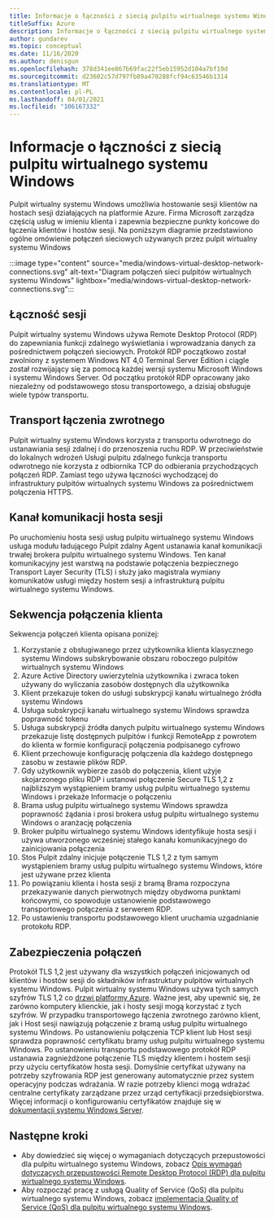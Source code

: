 ```yaml
---
title: Informacje o łączności z siecią pulpitu wirtualnego systemu Windows
titleSuffix: Azure
description: Informacje o łączności z siecią pulpitu wirtualnego systemu Windows
author: gundarev
ms.topic: conceptual
ms.date: 11/16/2020
ms.author: denisgun
ms.openlocfilehash: 378d341ee867b69fac22f5eb15952d104a7bf19d
ms.sourcegitcommit: d23602c57d797fb89a470288fcf94c63546b1314
ms.translationtype: MT
ms.contentlocale: pl-PL
ms.lasthandoff: 04/01/2021
ms.locfileid: "106167332"
---
```

# <a name="understanding-windows-virtual-desktop-network-connectivity"></a>Informacje o łączności z siecią pulpitu wirtualnego systemu Windows

Pulpit wirtualny systemu Windows umożliwia hostowanie sesji klientów na hostach sesji działających na platformie Azure. Firma Microsoft zarządza częścią usług w imieniu klienta i zapewnia bezpieczne punkty końcowe do łączenia klientów i hostów sesji. Na poniższym diagramie przedstawiono ogólne omówienie połączeń sieciowych używanych przez pulpit wirtualny systemu Windows

:::image type="content" source="media/windows-virtual-desktop-network-connections.svg" alt-text="Diagram połączeń sieci pulpitów wirtualnych systemu Windows" lightbox="media/windows-virtual-desktop-network-connections.svg":::

## <a name="session-connectivity"></a>Łączność sesji

Pulpit wirtualny systemu Windows używa Remote Desktop Protocol (RDP) do zapewniania funkcji zdalnego wyświetlania i wprowadzania danych za pośrednictwem połączeń sieciowych. Protokół RDP początkowo został zwolniony z systemem Windows NT 4,0 Terminal Server Edition i ciągle został rozwijający się za pomocą każdej wersji systemu Microsoft Windows i systemu Windows Server. Od początku protokół RDP opracowany jako niezależny od podstawowego stosu transportowego, a dzisiaj obsługuje wiele typów transportu.

## <a name="reverse-connect-transport"></a>Transport łączenia zwrotnego

Pulpit wirtualny systemu Windows korzysta z transportu odwrotnego do ustanawiania sesji zdalnej i do przenoszenia ruchu RDP. W przeciwieństwie do lokalnych wdrożeń Usługi pulpitu zdalnego funkcja transportu odwrotnego nie korzysta z odbiornika TCP do odbierania przychodzących połączeń RDP. Zamiast tego używa łączności wychodzącej do infrastruktury pulpitów wirtualnych systemu Windows za pośrednictwem połączenia HTTPS.

## <a name="session-host-communication-channel"></a>Kanał komunikacji hosta sesji

Po uruchomieniu hosta sesji usług pulpitu wirtualnego systemu Windows usługa modułu ładującego Pulpit zdalny Agent ustanawia kanał komunikacji trwałej brokera pulpitu wirtualnego systemu Windows. Ten kanał komunikacyjny jest warstwą na podstawie połączenia bezpiecznego Transport Layer Security (TLS) i służy jako magistrala wymiany komunikatów usługi między hostem sesji a infrastrukturą pulpitu wirtualnego systemu Windows.

## <a name="client-connection-sequence"></a>Sekwencja połączenia klienta

Sekwencja połączeń klienta opisana poniżej:

1. Korzystanie z obsługiwanego przez użytkownika klienta klasycznego systemu Windows subskrybowanie obszaru roboczego pulpitów wirtualnych systemu Windows
2. Azure Active Directory uwierzytelnia użytkownika i zwraca token używany do wyliczania zasobów dostępnych dla użytkownika
3. Klient przekazuje token do usługi subskrypcji kanału wirtualnego źródła systemu Windows
4. Usługa subskrypcji kanału wirtualnego systemu Windows sprawdza poprawność tokenu
5. Usługa subskrypcji źródła danych pulpitu wirtualnego systemu Windows przekazuje listę dostępnych pulpitów i funkcji RemoteApp z powrotem do klienta w formie konfiguracji połączenia podpisanego cyfrowo
6. Klient przechowuje konfigurację połączenia dla każdego dostępnego zasobu w zestawie plików RDP.
7. Gdy użytkownik wybierze zasób do połączenia, klient użyje skojarzonego pliku RDP i ustanowi połączenie Secure TLS 1,2 z najbliższym wystąpieniem bramy usług pulpitu wirtualnego systemu Windows i przekaże Informacje o połączeniu
8. Brama usług pulpitu wirtualnego systemu Windows sprawdza poprawność żądania i prosi brokera usług pulpitu wirtualnego systemu Windows o aranżację połączenia
9. Broker pulpitu wirtualnego systemu Windows identyfikuje hosta sesji i używa utworzonego wcześniej stałego kanału komunikacyjnego do zainicjowania połączenia
10. Stos Pulpit zdalny inicjuje połączenie TLS 1,2 z tym samym wystąpieniem bramy usług pulpitu wirtualnego systemu Windows, które jest używane przez klienta
11. Po powiązaniu klienta i hosta sesji z bramą Brama rozpoczyna przekazywanie danych pierwotnych między obydwoma punktami końcowymi, co spowoduje ustanowienie podstawowego transportowego połączenia z serwerem RDP.
12. Po ustawieniu transportu podstawowego klient uruchamia uzgadnianie protokołu RDP.

## <a name="connection-security"></a>Zabezpieczenia połączeń

Protokół TLS 1,2 jest używany dla wszystkich połączeń inicjowanych od klientów i hostów sesji do składników infrastruktury pulpitów wirtualnych systemu Windows. Pulpit wirtualny systemu Windows używa tych samych szyfrów TLS 1,2 co [drzwi platformy Azure](../frontdoor/front-door-faq.yml#what-are-the-current-cipher-suites-supported-by-azure-front-door-). Ważne jest, aby upewnić się, że zarówno komputery klienckie, jak i hosty sesji mogą korzystać z tych szyfrów.
W przypadku transportowego łączenia zwrotnego zarówno klient, jak i Host sesji nawiązują połączenie z bramą usług pulpitu wirtualnego systemu Windows. Po ustanowieniu połączenia TCP klient lub Host sesji sprawdza poprawność certyfikatu bramy usług pulpitu wirtualnego systemu Windows.
Po ustanowieniu transportu podstawowego protokół RDP ustanawia zagnieżdżone połączenie TLS między klientem i hostem sesji przy użyciu certyfikatów hosta sesji. Domyślnie certyfikat używany na potrzeby szyfrowania RDP jest generowany automatycznie przez system operacyjny podczas wdrażania. W razie potrzeby klienci mogą wdrażać centralne certyfikaty zarządzane przez urząd certyfikacji przedsiębiorstwa. Więcej informacji o konfigurowaniu certyfikatów znajduje się w [dokumentacji systemu Windows Server](/troubleshoot/windows-server/remote/remote-desktop-listener-certificate-configurations).

## <a name="next-steps"></a>Następne kroki

* Aby dowiedzieć się więcej o wymaganiach dotyczących przepustowości dla pulpitu wirtualnego systemu Windows, zobacz [Opis wymagań dotyczących przepustowości Remote Desktop Protocol (RDP) dla pulpitu wirtualnego systemu Windows](rdp-bandwidth.md).
* Aby rozpocząć pracę z usługą Quality of Service (QoS) dla pulpitu wirtualnego systemu Windows, zobacz [implementacja Quality of Service (QoS) dla pulpitu wirtualnego systemu Windows](rdp-quality-of-service-qos.md).
